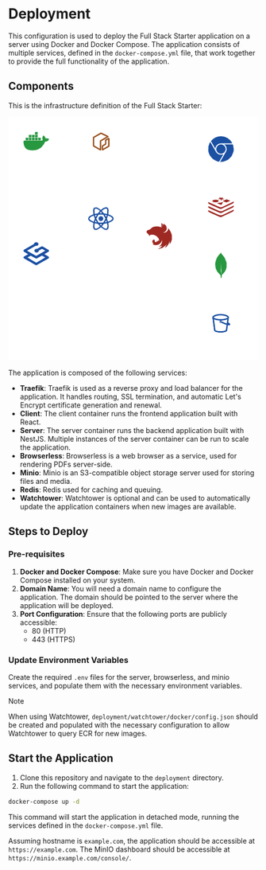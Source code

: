 # Deployment

This configuration is used to deploy the Full Stack Starter application on a server using Docker and Docker Compose. The application consists of multiple services, defined in the `docker-compose.yml` file, that work together to provide the full functionality of the application.

## Components

This is the infrastructure definition of the Full Stack Starter:

![Infrastructure Definition](./instrastructure-definition.png)

The application is composed of the following services:

- **Traefik**: Traefik is used as a reverse proxy and load balancer for the application. It handles routing, SSL termination, and automatic Let's Encrypt certificate generation and renewal.
- **Client**: The client container runs the frontend application built with React.
- **Server**: The server container runs the backend application built with NestJS. Multiple instances of the server container can be run to scale the application.
- **Browserless**: Browserless is a web browser as a service, used for rendering PDFs server-side.
- **Minio**: Minio is an S3-compatible object storage server used for storing files and media.
- **Redis**: Redis used for caching and queuing.
- **Watchtower**: Watchtower is optional and can be used to automatically update the application containers when new images are available.

## Steps to Deploy

### Pre-requisites

1. **Docker and Docker Compose**: Make sure you have Docker and Docker Compose installed on your system.
2. **Domain Name**: You will need a domain name to configure the application. The domain should be pointed to the server where the application will be deployed.
3. **Port Configuration**: Ensure that the following ports are publicly accessible:
   - 80 (HTTP)
   - 443 (HTTPS)

### Update Environment Variables

Create the required `.env` files for the server, browserless, and minio services, and populate them with the necessary environment variables.

> [!NOTE]  
> When using Watchtower, `deployment/watchtower/docker/config.json` should be created and populated with the necessary configuration to allow Watchtower to query ECR for new images.

## Start the Application

1. Clone this repository and navigate to the `deployment` directory.
2. Run the following command to start the application:

```bash
docker-compose up -d
```

This command will start the application in detached mode, running the services defined in the `docker-compose.yml` file.

Assuming hostname is `example.com`, the application should be accessible at `https://example.com`. The MinIO dashboard should be accessible at `https://minio.example.com/console/`.
